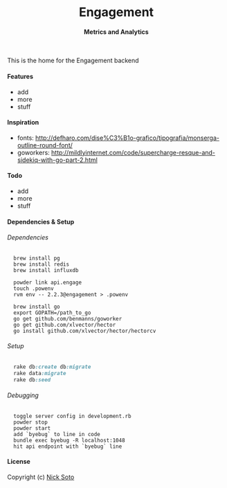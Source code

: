 <h1 align="center"><br>Engagement<br></h1>
<h4 align="center">Metrics and Analytics</h4>

<p align="center">
</p>
<br>

This is the home for the Engagement backend

#### Features

- add
- more
- stuff

#### Inspiration

- fonts: http://defharo.com/dise%C3%B1o-grafico/tipografia/monserga-outline-round-font/
- goworkers: http://mildlyinternet.com/code/supercharge-resque-and-sidekiq-with-go-part-2.html

#### Todo

- add
- more
- stuff

#### Dependencies & Setup

###### Dependencies

```unix
  brew install pg
  brew install redis
  brew install influxdb

  powder link api.engage
  touch .powenv
  rvm env -- 2.2.3@engagement > .powenv

  brew install go
  export GOPATH=/path_to_go
  go get github.com/benmanns/goworker
  go get github.com/xlvector/hector
  go install github.com/xlvector/hector/hectorcv
```

###### Setup

```ruby
  rake db:create db:migrate
  rake data:migrate
  rake db:seed
```

###### Debugging

```unix
  toggle server config in development.rb
  powder stop
  powder start
  add `byebug` to line in code
  bundle exec byebug -R localhost:1048
  hit api endpoint with `byebug` line
```

#### License

Copyright (c) [Nick Soto](http://google.com)
